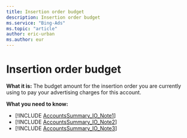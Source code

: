 ```yaml
---
title: Insertion order budget
description: Insertion order budget
ms.service: "Bing-Ads"
ms.topic: "article"
author: eric-urban
ms.author: eur
---
```


# Insertion order budget

**What it is:**     The budget amount for the insertion order you are currently using to pay your advertising charges for this account.

**What you need to know:**

- [!INCLUDE [AccountsSummary_IO_Note1](../includes/AccountsSummary_IO_Note1.md)]
- [!INCLUDE [AccountsSummary_IO_Note2](../includes/AccountsSummary_IO_Note2.md)]
- [!INCLUDE [AccountsSummary_IO_Note3](../includes/AccountsSummary_IO_Note3.md)]


